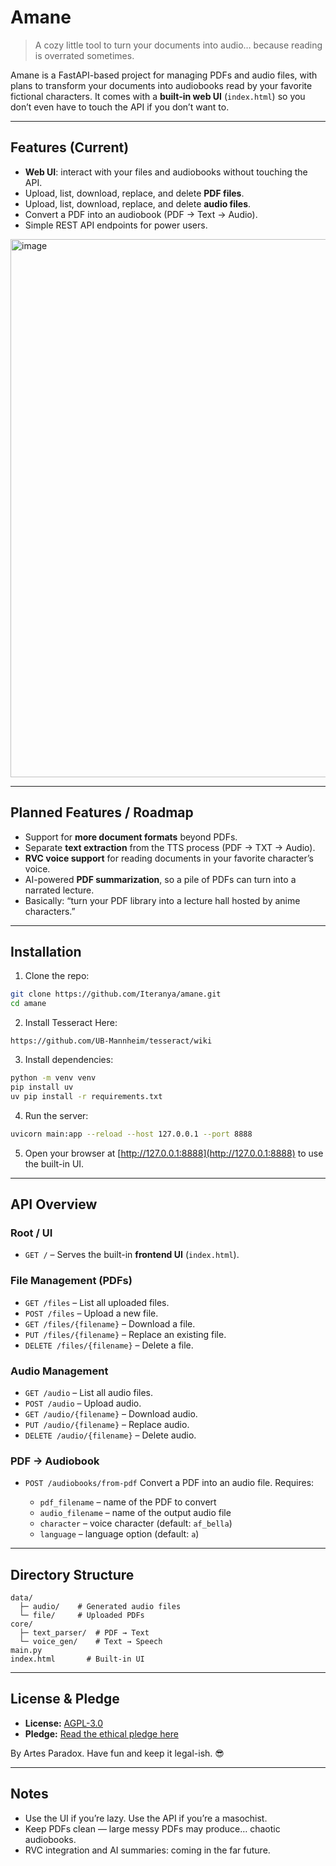 # Amane

> A cozy little tool to turn your documents into audio… because reading is overrated sometimes.  

Amane is a FastAPI-based project for managing PDFs and audio files, with plans to transform your documents into audiobooks read by your favorite fictional characters. It comes with a **built-in web UI** (`index.html`) so you don’t even have to touch the API if you don’t want to.

---

## Features (Current)

- **Web UI**: interact with your files and audiobooks without touching the API.
- Upload, list, download, replace, and delete **PDF files**.
- Upload, list, download, replace, and delete **audio files**.
- Convert a PDF into an audiobook (PDF → Text → Audio).  
- Simple REST API endpoints for power users.

<img width="971" height="861" alt="image" src="https://github.com/user-attachments/assets/b669342b-5fcc-4f75-9da1-c3965f7a3540" />


---

## Planned Features / Roadmap

- Support for **more document formats** beyond PDFs.
- Separate **text extraction** from the TTS process (PDF → TXT → Audio).
- **RVC voice support** for reading documents in your favorite character’s voice.  
- AI-powered **PDF summarization**, so a pile of PDFs can turn into a narrated lecture.
- Basically: “turn your PDF library into a lecture hall hosted by anime characters.”

---

## Installation

1. Clone the repo:  
```bash
git clone https://github.com/Iteranya/amane.git
cd amane
```

2. Install Tesseract Here:
```
https://github.com/UB-Mannheim/tesseract/wiki
```
3. Install dependencies:

```bash
python -m venv venv
pip install uv
uv pip install -r requirements.txt
```

4. Run the server:

```bash
uvicorn main:app --reload --host 127.0.0.1 --port 8888
```

5. Open your browser at [http://127.0.0.1:8888](http://127.0.0.1:8888) to use the built-in UI.

---

## API Overview

### Root / UI

* `GET /` – Serves the built-in **frontend UI** (`index.html`).

### File Management (PDFs)

* `GET /files` – List all uploaded files.
* `POST /files` – Upload a new file.
* `GET /files/{filename}` – Download a file.
* `PUT /files/{filename}` – Replace an existing file.
* `DELETE /files/{filename}` – Delete a file.

### Audio Management

* `GET /audio` – List all audio files.
* `POST /audio` – Upload audio.
* `GET /audio/{filename}` – Download audio.
* `PUT /audio/{filename}` – Replace audio.
* `DELETE /audio/{filename}` – Delete audio.

### PDF → Audiobook

* `POST /audiobooks/from-pdf`
  Convert a PDF into an audio file. Requires:

  * `pdf_filename` – name of the PDF to convert
  * `audio_filename` – name of the output audio file
  * `character` – voice character (default: `af_bella`)
  * `language` – language option (default: `a`)

---

## Directory Structure

```
data/
  ├─ audio/    # Generated audio files
  └─ file/     # Uploaded PDFs
core/
  ├─ text_parser/  # PDF → Text
  └─ voice_gen/    # Text → Speech
main.py
index.html       # Built-in UI
```

---

## License & Pledge

* **License:** [AGPL-3.0](LICENSE.md)
* **Pledge:** [Read the ethical pledge here](PLEDGE.md)

By Artes Paradox. Have fun and keep it legal-ish. 😎

---

## Notes

* Use the UI if you’re lazy. Use the API if you’re a masochist.
* Keep PDFs clean — large messy PDFs may produce… chaotic audiobooks.
* RVC integration and AI summaries: coming in the far future.
